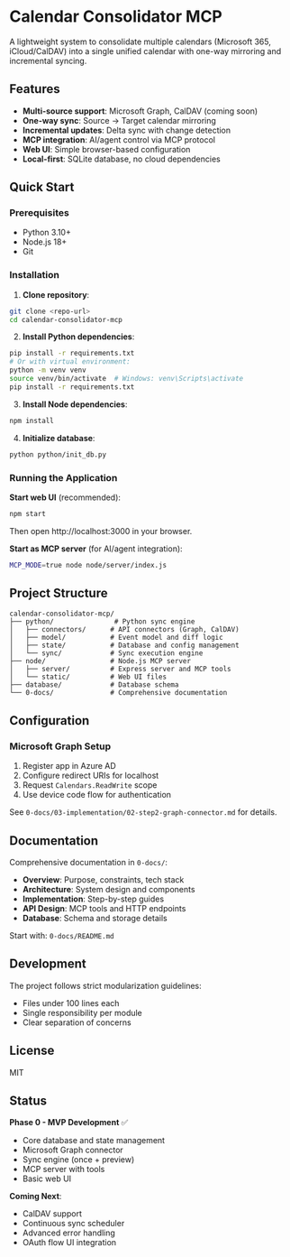 # Calendar Consolidator MCP

A lightweight system to consolidate multiple calendars (Microsoft 365, iCloud/CalDAV) into a single unified calendar with one-way mirroring and incremental syncing.

## Features

- **Multi-source support**: Microsoft Graph, CalDAV (coming soon)
- **One-way sync**: Source → Target calendar mirroring
- **Incremental updates**: Delta sync with change detection
- **MCP integration**: AI/agent control via MCP protocol
- **Web UI**: Simple browser-based configuration
- **Local-first**: SQLite database, no cloud dependencies

## Quick Start

### Prerequisites

- Python 3.10+
- Node.js 18+
- Git

### Installation

1. **Clone repository**:
```bash
git clone <repo-url>
cd calendar-consolidator-mcp
```

2. **Install Python dependencies**:
```bash
pip install -r requirements.txt
# Or with virtual environment:
python -m venv venv
source venv/bin/activate  # Windows: venv\Scripts\activate
pip install -r requirements.txt
```

3. **Install Node dependencies**:
```bash
npm install
```

4. **Initialize database**:
```bash
python python/init_db.py
```

### Running the Application

**Start web UI** (recommended):
```bash
npm start
```
Then open http://localhost:3000 in your browser.

**Start as MCP server** (for AI/agent integration):
```bash
MCP_MODE=true node node/server/index.js
```

## Project Structure

```
calendar-consolidator-mcp/
├── python/               # Python sync engine
│   ├── connectors/      # API connectors (Graph, CalDAV)
│   ├── model/           # Event model and diff logic
│   ├── state/           # Database and config management
│   └── sync/            # Sync execution engine
├── node/                # Node.js MCP server
│   ├── server/          # Express server and MCP tools
│   └── static/          # Web UI files
├── database/            # Database schema
└── 0-docs/              # Comprehensive documentation
```

## Configuration

### Microsoft Graph Setup

1. Register app in Azure AD
2. Configure redirect URIs for localhost
3. Request `Calendars.ReadWrite` scope
4. Use device code flow for authentication

See `0-docs/03-implementation/02-step2-graph-connector.md` for details.

## Documentation

Comprehensive documentation in `0-docs/`:

- **Overview**: Purpose, constraints, tech stack
- **Architecture**: System design and components
- **Implementation**: Step-by-step guides
- **API Design**: MCP tools and HTTP endpoints
- **Database**: Schema and storage details

Start with: `0-docs/README.md`

## Development

The project follows strict modularization guidelines:
- Files under 100 lines each
- Single responsibility per module
- Clear separation of concerns

## License

MIT

## Status

**Phase 0 - MVP Development** ✅
- Core database and state management
- Microsoft Graph connector
- Sync engine (once + preview)
- MCP server with tools
- Basic web UI

**Coming Next**:
- CalDAV support
- Continuous sync scheduler
- Advanced error handling
- OAuth flow UI integration
